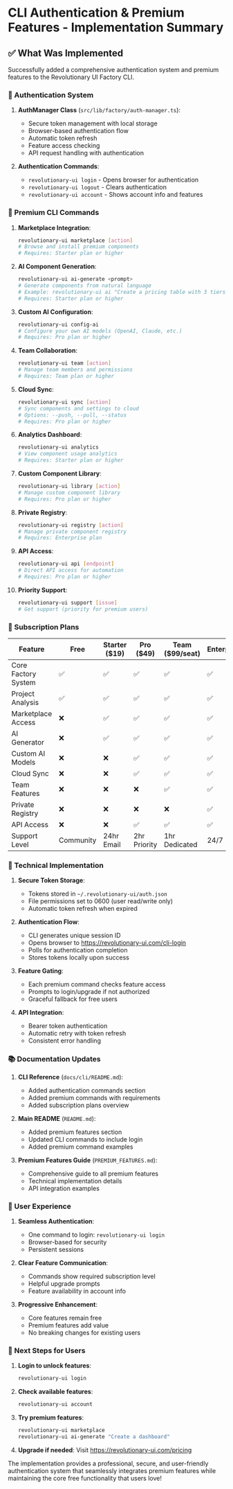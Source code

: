 # CLI Authentication & Premium Features - Implementation Summary

## ✅ What Was Implemented

Successfully added a comprehensive authentication system and premium features to the Revolutionary UI Factory CLI.

### 🔐 Authentication System

1. **AuthManager Class** (`src/lib/factory/auth-manager.ts`):
   - Secure token management with local storage
   - Browser-based authentication flow
   - Automatic token refresh
   - Feature access checking
   - API request handling with authentication

2. **Authentication Commands**:
   - `revolutionary-ui login` - Opens browser for authentication
   - `revolutionary-ui logout` - Clears authentication
   - `revolutionary-ui account` - Shows account info and features

### 🌟 Premium CLI Commands

1. **Marketplace Integration**:
   ```bash
   revolutionary-ui marketplace [action]
   # Browse and install premium components
   # Requires: Starter plan or higher
   ```

2. **AI Component Generation**:
   ```bash
   revolutionary-ui ai-generate <prompt>
   # Generate components from natural language
   # Example: revolutionary-ui ai "Create a pricing table with 3 tiers"
   # Requires: Starter plan or higher
   ```

3. **Custom AI Configuration**:
   ```bash
   revolutionary-ui config-ai
   # Configure your own AI models (OpenAI, Claude, etc.)
   # Requires: Pro plan or higher
   ```

4. **Team Collaboration**:
   ```bash
   revolutionary-ui team [action]
   # Manage team members and permissions
   # Requires: Team plan or higher
   ```

5. **Cloud Sync**:
   ```bash
   revolutionary-ui sync [action]
   # Sync components and settings to cloud
   # Options: --push, --pull, --status
   # Requires: Pro plan or higher
   ```

6. **Analytics Dashboard**:
   ```bash
   revolutionary-ui analytics
   # View component usage analytics
   # Requires: Starter plan or higher
   ```

7. **Custom Component Library**:
   ```bash
   revolutionary-ui library [action]
   # Manage custom component library
   # Requires: Pro plan or higher
   ```

8. **Private Registry**:
   ```bash
   revolutionary-ui registry [action]
   # Manage private component registry
   # Requires: Enterprise plan
   ```

9. **API Access**:
   ```bash
   revolutionary-ui api [endpoint]
   # Direct API access for automation
   # Requires: Pro plan or higher
   ```

10. **Priority Support**:
    ```bash
    revolutionary-ui support [issue]
    # Get support (priority for premium users)
    ```

### 💎 Subscription Plans

| Feature | Free | Starter ($19) | Pro ($49) | Team ($99/seat) | Enterprise |
|---------|------|---------------|-----------|-----------------|------------|
| Core Factory System | ✅ | ✅ | ✅ | ✅ | ✅ |
| Project Analysis | ✅ | ✅ | ✅ | ✅ | ✅ |
| Marketplace Access | ❌ | ✅ | ✅ | ✅ | ✅ |
| AI Generator | ❌ | ✅ | ✅ | ✅ | ✅ |
| Custom AI Models | ❌ | ❌ | ✅ | ✅ | ✅ |
| Cloud Sync | ❌ | ❌ | ✅ | ✅ | ✅ |
| Team Features | ❌ | ❌ | ❌ | ✅ | ✅ |
| Private Registry | ❌ | ❌ | ❌ | ❌ | ✅ |
| API Access | ❌ | ❌ | ✅ | ✅ | ✅ |
| Support Level | Community | 24hr Email | 2hr Priority | 1hr Dedicated | 24/7 |

### 🔧 Technical Implementation

1. **Secure Token Storage**:
   - Tokens stored in `~/.revolutionary-ui/auth.json`
   - File permissions set to 0600 (user read/write only)
   - Automatic token refresh when expired

2. **Authentication Flow**:
   - CLI generates unique session ID
   - Opens browser to https://revolutionary-ui.com/cli-login
   - Polls for authentication completion
   - Stores tokens locally upon success

3. **Feature Gating**:
   - Each premium command checks feature access
   - Prompts to login/upgrade if not authorized
   - Graceful fallback for free users

4. **API Integration**:
   - Bearer token authentication
   - Automatic retry with token refresh
   - Consistent error handling

### 📚 Documentation Updates

1. **CLI Reference** (`docs/cli/README.md`):
   - Added authentication commands section
   - Added premium commands with requirements
   - Added subscription plans overview

2. **Main README** (`README.md`):
   - Added premium features section
   - Updated CLI commands to include login
   - Added premium command examples

3. **Premium Features Guide** (`PREMIUM_FEATURES.md`):
   - Comprehensive guide to all premium features
   - Technical implementation details
   - API integration examples

### 🎯 User Experience

1. **Seamless Authentication**:
   - One command to login: `revolutionary-ui login`
   - Browser-based for security
   - Persistent sessions

2. **Clear Feature Communication**:
   - Commands show required subscription level
   - Helpful upgrade prompts
   - Feature availability in account info

3. **Progressive Enhancement**:
   - Core features remain free
   - Premium features add value
   - No breaking changes for existing users

### 🚀 Next Steps for Users

1. **Login to unlock features**:
   ```bash
   revolutionary-ui login
   ```

2. **Check available features**:
   ```bash
   revolutionary-ui account
   ```

3. **Try premium features**:
   ```bash
   revolutionary-ui marketplace
   revolutionary-ui ai-generate "Create a dashboard"
   ```

4. **Upgrade if needed**:
   Visit https://revolutionary-ui.com/pricing

The implementation provides a professional, secure, and user-friendly authentication system that seamlessly integrates premium features while maintaining the core free functionality that users love!